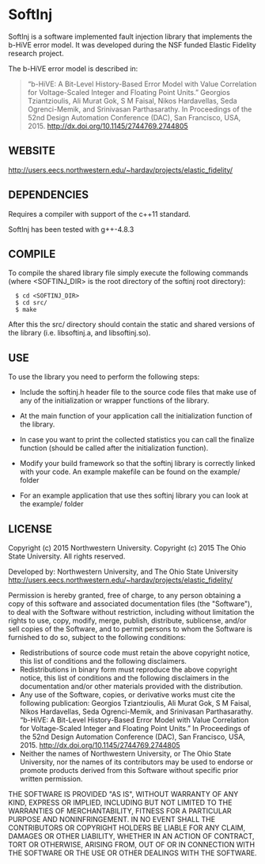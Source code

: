 # SoftInj

SoftInj is a software implemented fault injection library that implements the b-HiVE error model.
It was developed during the NSF funded Elastic Fidelity research project.

The b-HiVE error model is described in:
> “b-HiVE: A Bit-Level History-Based Error Model with Value Correlation for Voltage-Scaled Integer and Floating Point Units.”
> Georgios Tziantzioulis, Ali Murat Gok, S M Faisal, Nikos Hardavellas,  Seda Ogrenci-Memik, and Srinivasan Parthasarathy.
> In Proceedings of the 52nd Design Automation Conference (DAC), San Francisco, USA, 2015.
> http://dx.doi.org/10.1145/2744769.2744805


## WEBSITE
  http://users.eecs.northwestern.edu/~hardav/projects/elastic_fidelity/

## DEPENDENCIES
Requires a compiler with support of the c++11 standard.

SoftInj has been tested with  g++-4.8.3
  
## COMPILE
  To compile the shared library file simply execute the following commands
  (where <SOFTINJ_DIR> is the root directory of the softinj root directory):
```
  $ cd <SOFTINJ_DIR>
  $ cd src/
  $ make
```
  After this the src/ directory should contain the static and shared versions
  of the library (i.e. libsoftinj.a, and libsoftinj.so).

## USE

  To use the library you need to perform the following steps:

  * Include the softinj.h header file to the source code files that make use of any
    of the initialization or wrapper functions of the library.
  * At the main function of your application call the initialization function of
    the library.
  * In case you want to print the collected statistics you can call the finalize function
    (should be called after the initialization function).
  * Modify your build framework so that the softinj library is correctly linked with
    your code. An example makefile can be found on the example/ folder

  * For an example application that use thes softinj library you can look at the example/
    folder

## LICENSE

Copyright (c) 2015 Northwestern University.
Copyright (c) 2015 The Ohio State University.
All rights reserved.

Developed by: Northwestern University, and The Ohio State University
	      http://users.eecs.northwestern.edu/~hardav/projects/elastic_fidelity/

Permission is hereby granted, free of charge, to any person obtaining a copy of
this software and associated documentation files (the "Software"), to deal with
the Software without restriction, including without limitation the rights to 
use, copy, modify, merge, publish, distribute, sublicense, and/or sell copies of
the Software, and to permit persons to whom the Software is furnished to do so, 
subject to the following conditions:

* Redistributions of source code must retain the above copyright notice, this 
  list of conditions and the following disclaimers.
* Redistributions in binary form must reproduce the above copyright notice, this
  list of conditions and the following disclaimers in the documentation and/or 
  other materials provided with the distribution.
* Any use of the Software, copies, or derivative works must cite the following
  publication: Georgios Tziantzioulis, Ali Murat Gok, S M Faisal, Nikos
  Hardavellas,  Seda Ogrenci-Memik, and Srinivasan Parthasarathy. “b-HiVE: A
  Bit-Level History-Based Error Model with Value Correlation for Voltage-Scaled
  Integer and Floating Point Units.” In Proceedings of the 52nd Design Automation
  Conference (DAC), San Francisco, USA, 2015.
  http://dx.doi.org/10.1145/2744769.2744805
* Neither the names of Northwestern University, or The Ohio State University, 
  nor the names of its contributors may be used to endorse or promote products 
  derived from this Software without specific prior written permission.


THE SOFTWARE IS PROVIDED "AS IS", WITHOUT WARRANTY OF ANY KIND, EXPRESS OR 
IMPLIED, INCLUDING BUT NOT LIMITED TO THE WARRANTIES OF MERCHANTABILITY, 
FITNESS FOR A PARTICULAR PURPOSE AND NONINFRINGEMENT. IN NO EVENT SHALL THE 
CONTRIBUTORS OR COPYRIGHT HOLDERS BE LIABLE FOR ANY CLAIM, DAMAGES OR OTHER 
LIABILITY, WHETHER IN AN ACTION OF CONTRACT, TORT OR OTHERWISE, ARISING FROM, 
OUT OF OR IN CONNECTION WITH THE SOFTWARE OR THE USE OR OTHER DEALINGS WITH 
THE SOFTWARE.

